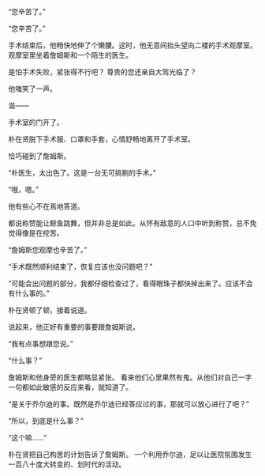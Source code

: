 “您辛苦了。”

“您辛苦了。”

手术结束后，他畅快地伸了个懒腰。这时，他无意间抬头望向二楼的手术观摩室。观摩室里坐着詹姆斯和一个陌生的医生。

是怕手术失败，紧张得不行吧？
尊贵的您还亲自大驾光临了？

他嗤笑了一声。

滋——

手术室的门开了。

朴在贤脱下手术服、口罩和手套，心情舒畅地离开了手术室。

恰巧碰到了詹姆斯。

“朴医生，太出色了。这是一台无可挑剔的手术。”

“哦，嗯。”

他有些心不在焉地答道。

都说称赞能让鲸鱼跳舞，但并非总是如此。从怀有敌意的人口中听到称赞，总不免觉得像是在挖苦。

“詹姆斯您观摩也辛苦了。”

“手术既然顺利结束了，恢复应该也没问题吧？”

“可能会出问题的部分，我都仔细检查过了，看得眼珠子都快掉出来了。应该不会有什么事的。”

朴在贤顿了顿，接着说道。

说起来，他正好有重要的事要跟詹姆斯说。

“我有点事想跟您说。”

“什么事？”

詹姆斯和他身旁的医生都略显紧张。
看来他们心里果然有鬼。从他们对自己一字一句都如此敏感的反应来看，就知道了。

“是关于乔尔迪的事。既然是乔尔迪已经答应过的事，那就可以放心进行了吧？”

“所以，到底是什么事？”

“这个嘛……”

朴在贤把自己构思的计划告诉了詹姆斯。
一个利用乔尔迪，足以让医院氛围发生一百八十度大转变的、划时代的活动。